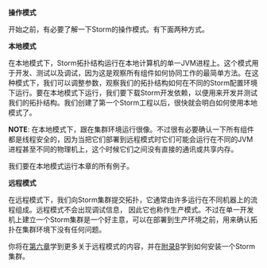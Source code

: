 **操作模式**

开始之前，有必要了解一下Storm的操作模式。有下面两种方式。

**本地模式**

在本地模式下，Storm拓扑结构运行在本地计算机的单一JVM进程上。这个模式用于开发、测试以及调试，因为这是观察所有组件如何协同工作的最简单方法。在这种模式下，我们可以调整参数，观察我们的拓扑结构如何在不同的Storm配置环境下运行。要在本地模式下运行，我们要下载Storm开发依赖，以便用来开发并测试我们的拓扑结构。我们创建了第一个Storm工程以后，很快就会明白如何使用本地模式了。

**NOTE**: 在本地模式下，跟在集群环境运行很像。不过很有必要确认一下所有组件都是线程安全的，因为当把它们部署到远程模式时它们可能会运行在不同的JVM进程甚至不同的物理机上，这个时候它们之间没有直接的通讯或共享内存。

我们要在本地模式运行本章的所有例子。


**远程模式**


在远程模式下，我们向Storm集群提交拓扑，它通常由许多运行在不同机器上的流程组成。远程模式不会出现调试信息， 因此它也称作生产模式。不过在单一开发机上建立一个Storm集群是一个好主意，可以在部署到生产环境之前，用来确认拓扑在集群环境下没有任何问题。

你将在[第六章][1]学到更多关于远程模式的内容，并在[附录B][2]学到如何安装一个Storm集群。


  [1]: https://github.com/runfriends/GettingStartedWithStorm-cn/blob/master/chapter6/A%20RealLife%20Example.md
  [2]: https://github.com/runfriends/GettingStartedWithStorm-cn/blob/master/appendix/B.md
